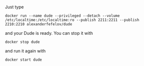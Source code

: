 Just type

    docker run --name dude --privileged --detach --volume /etc/localtime:/etc/localtime:ro --publish 2211:2211 --publish 2210:2210 alexanderfefelov/dude

and your Dude is ready. You can stop it with

    docker stop dude

and run it again with

    docker start dude
